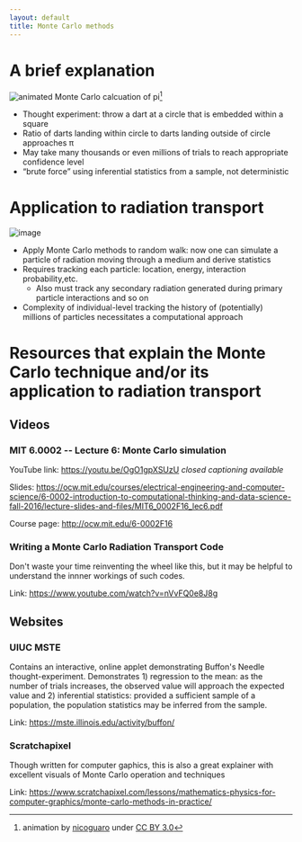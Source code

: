 ```yaml
---
layout: default
title: Monte Carlo methods
---
```


# A brief explanation
![animated Monte Carlo calcuation of pi](https://upload.wikimedia.org/wikipedia/commons/8/84/Pi_30K.gif)[^1]

+ Thought experiment: throw a dart at a circle that is embedded within a square
+ Ratio of darts landing within circle to darts landing outside of circle approaches π
+ May take many thousands or even millions of trials to reach appropriate confidence level
+ “brute force” using inferential statistics from a sample, not deterministic


[^1]:animation by [nicoguaro](https://commons.wikimedia.org/wiki/File:Pi_30K.gif) under [CC BY 3.0](https://creativecommons.org/licenses/by/3.0/deed.en)

# Application to radiation transport
![image](https://user-images.githubusercontent.com/78624429/152051534-89e0096e-26d6-4071-9087-c252c8e6ade5.png)

+ Apply Monte Carlo methods to random walk: now one can simulate a particle of radiation moving through a medium and derive statistics
+ Requires tracking each particle: location, energy, interaction probability,etc.
  - Also must track any secondary radiation generated during primary particle interactions and so on
+ Complexity of individual-level tracking the history of (potentially) millions of particles necessitates a computational approach

# Resources that explain the Monte Carlo technique and/or its application to radiation transport

## Videos
### MIT 6.0002 -- Lecture 6: Monte Carlo simulation
YouTube link: <https://youtu.be/OgO1gpXSUzU>  *closed captioning available*

Slides: <https://ocw.mit.edu/courses/electrical-engineering-and-computer-science/6-0002-introduction-to-computational-thinking-and-data-science-fall-2016/lecture-slides-and-files/MIT6_0002F16_lec6.pdf>

Course page: <http://ocw.mit.edu/6-0002F16>
### Writing a Monte Carlo Radiation Transport Code
Don't waste your time reinventing the wheel like this, but it may be helpful to understand the innner workings of such codes.

Link: <https://www.youtube.com/watch?v=nVvFQ0e8J8g>

## Websites
### UIUC MSTE
Contains an interactive, online applet demonstrating Buffon's Needle thought-experiment.
Demonstrates 1) regression to the mean: as the number of trials increases, the observed value will approach the expected value and 2) inferential statistics: provided a sufficient sample of a population, the population statistics may be inferred from the sample.

Link: <https://mste.illinois.edu/activity/buffon/>
### Scratchapixel
Though written for computer gaphics, this is also a great explainer with excellent visuals of Monte Carlo operation and techniques

Link: <https://www.scratchapixel.com/lessons/mathematics-physics-for-computer-graphics/monte-carlo-methods-in-practice/>
